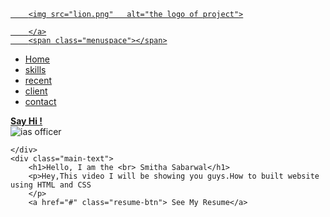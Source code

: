 
<html>
<head>
	<title>The Rock Resume</title>
	<link href="newstyle.css" rel="stylesheet" type="text/css" />

</head>
<body>
	<section id="main">
	<nav>
		<a href="#" class="logo">
		
		<img src="lion.png"   alt="the logo of project">

		</a>
		<span class="menuspace"></span>
<ul class="menu">
	<li><a href="#">Home</a></li>
	<li><a href="#">skills</a></li>
	<li><a href="#">recent</a></li>
	<li><a href="#">client</a></li>
	<li><a href="#">contact</a></li>

</ul>
<a href="#" class="hey"> <strong>Say Hi !</strong></a>
	</nav>
</section>
<section class="content">
	<div class="image">
		<img src="ias.png" alt="ias officer">

	</div>
	<div class="main-text">
		<h1>Hello, I am the <br> Smitha Sabarwal</h1>
		<p>Hey,This video I will be showing you guys.How to built website using HTML and CSS
		</p>
		<a href="#" class="resume-btn"> See My Resume</a>
</div>
</section>
</body>
</html>

